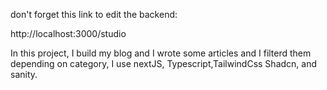 don't forget this link to edit the backend:

http://localhost:3000/studio



In this project, I build my blog and I wrote some articles and I filterd them depending on category, I use nextJS, Typescript,TailwindCss Shadcn, and sanity.
